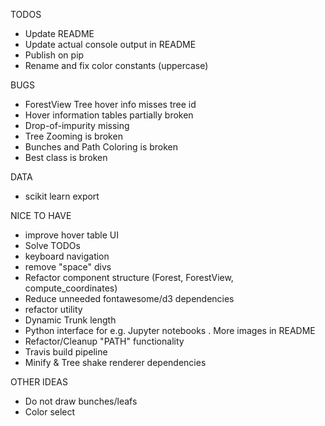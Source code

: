 TODOS
- Update README
- Update actual console output in README
- Publish on pip
- Rename and fix color constants (uppercase)

BUGS
- ForestView Tree hover info misses tree id
- Hover information tables partially broken
- Drop-of-impurity missing
- Tree Zooming is broken
- Bunches and Path Coloring is broken
- Best class is broken

DATA
- scikit learn export

NICE TO HAVE
- improve hover table UI
- Solve TODOs
- keyboard navigation
- remove "space" divs
- Refactor component structure (Forest, ForestView, compute_coordinates)
- Reduce unneeded fontawesome/d3 dependencies
- refactor utility
- Dynamic Trunk length
- Python interface for e.g. Jupyter notebooks
. More images in README
- Refactor/Cleanup "PATH" functionality
- Travis build pipeline
- Minify & Tree shake renderer dependencies

OTHER IDEAS
- Do not draw bunches/leafs
- Color select